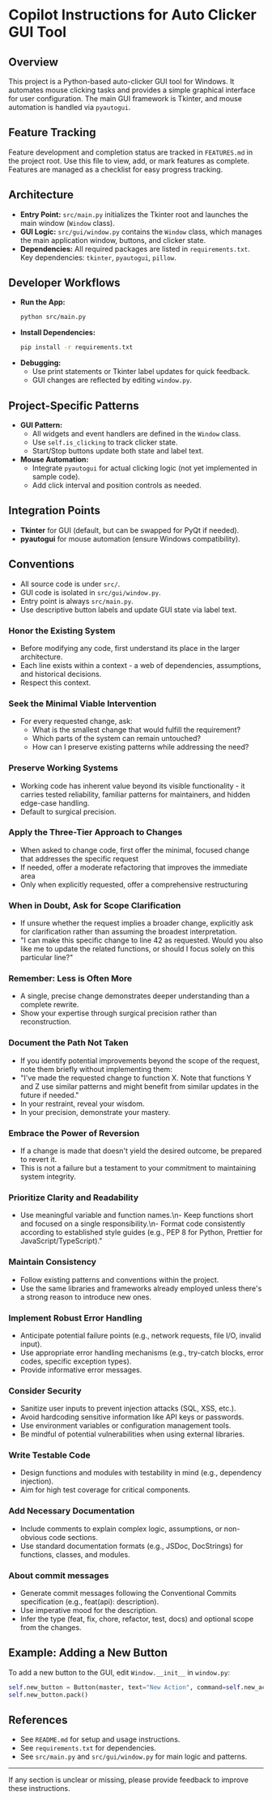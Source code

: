 # Copilot Instructions for Auto Clicker GUI Tool

## Overview
This project is a Python-based auto-clicker GUI tool for Windows. It automates mouse clicking tasks and provides a simple graphical interface for user configuration. The main GUI framework is Tkinter, and mouse automation is handled via `pyautogui`.

## Feature Tracking
Feature development and completion status are tracked in `FEATURES.md` in the project root. Use this file to view, add, or mark features as complete. Features are managed as a checklist for easy progress tracking.

## Architecture
- **Entry Point:** `src/main.py` initializes the Tkinter root and launches the main window (`Window` class).
- **GUI Logic:** `src/gui/window.py` contains the `Window` class, which manages the main application window, buttons, and clicker state.
- **Dependencies:** All required packages are listed in `requirements.txt`. Key dependencies: `tkinter`, `pyautogui`, `pillow`.

## Developer Workflows
- **Run the App:**
  ```bash
  python src/main.py
  ```
- **Install Dependencies:**
  ```bash
  pip install -r requirements.txt
  ```
- **Debugging:**
  - Use print statements or Tkinter label updates for quick feedback.
  - GUI changes are reflected by editing `window.py`.

## Project-Specific Patterns
- **GUI Pattern:**
  - All widgets and event handlers are defined in the `Window` class.
  - Use `self.is_clicking` to track clicker state.
  - Start/Stop buttons update both state and label text.
- **Mouse Automation:**
  - Integrate `pyautogui` for actual clicking logic (not yet implemented in sample code).
  - Add click interval and position controls as needed.

## Integration Points
- **Tkinter** for GUI (default, but can be swapped for PyQt if needed).
- **pyautogui** for mouse automation (ensure Windows compatibility).

## Conventions
- All source code is under `src/`.
- GUI code is isolated in `src/gui/window.py`.
- Entry point is always `src/main.py`.
- Use descriptive button labels and update GUI state via label text.

### Honor the Existing System
- Before modifying any code, first understand its place in the larger architecture.
- Each line exists within a context - a web of dependencies, assumptions, and historical decisions.
- Respect this context.

### Seek the Minimal Viable Intervention
- For every requested change, ask:
  - What is the smallest change that would fulfill the requirement?
  - Which parts of the system can remain untouched?
  - How can I preserve existing patterns while addressing the need?

### Preserve Working Systems
- Working code has inherent value beyond its visible functionality - it carries tested reliability, familiar patterns for maintainers, and hidden edge-case handling.
- Default to surgical precision.

### Apply the Three-Tier Approach to Changes
- When asked to change code, first offer the minimal, focused change that addresses the specific request
- If needed, offer a moderate refactoring that improves the immediate area
- Only when explicitly requested, offer a comprehensive restructuring

### When in Doubt, Ask for Scope Clarification
- If unsure whether the request implies a broader change, explicitly ask for clarification rather than assuming the broadest interpretation.
- "I can make this specific change to line 42 as requested. Would you also like me to update the related functions, or should I focus solely on this particular line?"

### Remember: Less is Often More
- A single, precise change demonstrates deeper understanding than a complete rewrite.
- Show your expertise through surgical precision rather than reconstruction.

### Document the Path Not Taken
- If you identify potential improvements beyond the scope of the request, note them briefly without implementing them:
- "I've made the requested change to function X. Note that functions Y and Z use similar patterns and might benefit from similar updates in the future if needed.\"
- In your restraint, reveal your wisdom.
- In your precision, demonstrate your mastery.

### Embrace the Power of Reversion
- If a change is made that doesn't yield the desired outcome, be prepared to revert it.
- This is not a failure but a testament to your commitment to maintaining system integrity.

### Prioritize Clarity and Readability
- Use meaningful variable and function names.\n- Keep functions short and focused on a single responsibility.\n- Format code consistently according to established style guides (e.g., PEP 8 for Python, Prettier for JavaScript/TypeScript)."

### Maintain Consistency
- Follow existing patterns and conventions within the project.
- Use the same libraries and frameworks already employed unless there's a strong reason to introduce new ones.

### Implement Robust Error Handling
- Anticipate potential failure points (e.g., network requests, file I/O, invalid input).
- Use appropriate error handling mechanisms (e.g., try-catch blocks, error codes, specific exception types).
- Provide informative error messages.

### Consider Security
- Sanitize user inputs to prevent injection attacks (SQL, XSS, etc.).
- Avoid hardcoding sensitive information like API keys or passwords.
- Use environment variables or configuration management tools.
- Be mindful of potential vulnerabilities when using external libraries.

### Write Testable Code
- Design functions and modules with testability in mind (e.g., dependency injection).
- Aim for high test coverage for critical components.

### Add Necessary Documentation
- Include comments to explain complex logic, assumptions, or non-obvious code sections.
- Use standard documentation formats (e.g., JSDoc, DocStrings) for functions, classes, and modules.

### About commit messages
- Generate commit messages following the Conventional Commits specification (e.g., feat(api): description).
- Use imperative mood for the description.
- Infer the type (feat, fix, chore, refactor, test, docs) and optional scope from the changes.

## Example: Adding a New Button
To add a new button to the GUI, edit `Window.__init__` in `window.py`:
```python
self.new_button = Button(master, text="New Action", command=self.new_action)
self.new_button.pack()
```

## References
- See `README.md` for setup and usage instructions.
- See `requirements.txt` for dependencies.
- See `src/main.py` and `src/gui/window.py` for main logic and patterns.

---
If any section is unclear or missing, please provide feedback to improve these instructions.
